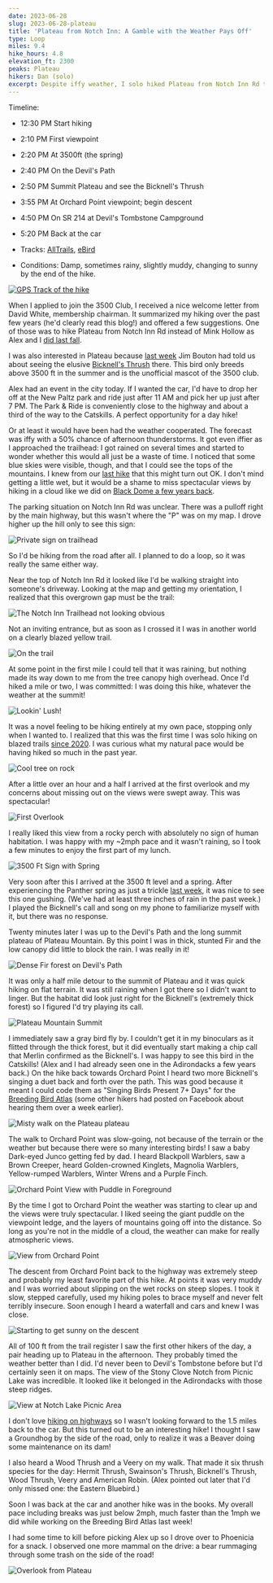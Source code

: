 ```yaml
---
date: 2023-06-28
slug: 2023-06-28-plateau
title: 'Plateau from Notch Inn: A Gamble with the Weather Pays Off'
type: Loop
miles: 9.4
hike_hours: 4.8
elevation_ft: 2300
peaks: Plateau
hikers: Dan (solo)
excerpt: Despite iffy weather, I solo hiked Plateau from Notch Inn Rd to SR 214 in a big loop. The hiking and views were spectacular, and I heard and saw my first Bicknell's Thrush in the Catskills.
---
```


Timeline:

- 12:30 PM Start hiking
- 2:10 PM First viewpoint
- 2:20 PM At 3500ft (the spring)
- 2:40 PM On the Devil's Path
- 2:50 PM Summit Plateau and see the Bicknell's Thrush
- 3:55 PM At Orchard Point viewpoint; begin descent
- 4:50 PM On SR 214 at Devil's Tombstone Campground
- 5:20 PM Back at the car

- Tracks: [AllTrails], [eBird]
- Conditions: Damp, sometimes rainy, slightly muddy, changing to sunny by the end of the hike.

[![GPS Track of the hike]({{site.baseurl}}/assets/2023-06-28-plateau/track.png)]({{site.baseurl}}/map/?hike=2023-06-28-plateau)

When I applied to join the 3500 Club, I received a nice welcome letter from David White, membership chairman. It summarized my hiking over the past few years (he'd clearly read this blog!) and offered a few suggestions. One of those was to hike Plateau from Notch Inn Rd instead of Mink Hollow as Alex and I [did last fall].

I was also interested in Plateau because [last week] Jim Bouton had told us about seeing the elusive [Bicknell's Thrush] there. This bird only breeds above 3500 ft in the summer and is the unofficial mascot of the 3500 club.

Alex had an event in the city today. If I wanted the car, I'd have to drop her off at the New Paltz park and ride just after 11 AM and pick her up just after 7 PM. The Park & Ride is conveniently close to the highway and about a third of the way to the Catskills. A perfect opportunity for a day hike!

Or at least it would have been had the weather cooperated. The forecast was iffy with a 50% chance of afternoon thunderstorms. It got even iffier as I approached the trailhead: I got rained on several times and started to wonder whether this would all just be a waste of time. I noticed that some blue skies were visible, though, and that I could see the tops of the mountains. I knew from our [last hike] that this might turn out OK. I don't mind getting a little wet, but it would be a shame to miss spectacular views by hiking in a cloud like we did on [Black Dome a few years back].

The parking situation on Notch Inn Rd was unclear. There was a pulloff right by the main highway, but this wasn't where the "P" was on my map. I drove higher up the hill only to see this sign:

![Private sign on trailhead]({{site.baseurl}}/assets/2023-06-28-plateau/5595-private-trailhead.jpeg)

So I'd be hiking from the road after all. I planned to do a loop, so it was really the same either way.

Near the top of Notch Inn Rd it looked like I'd be walking straight into someone's driveway. Looking at the map and getting my orientation, I realized that this overgrown gap must be the trail:

![The Notch Inn Trailhead not looking obvious]({{site.baseurl}}/assets/2023-06-28-plateau/5596-trailhead.jpeg)

Not an inviting entrance, but as soon as I crossed it I was in another world on a clearly blazed yellow trail.

![On the trail]({{site.baseurl}}/assets/2023-06-28-plateau/5597-on-the-trail.jpeg)

At some point in the first mile I could tell that it was raining, but nothing made its way down to me from the tree canopy high overhead. Once I'd hiked a mile or two, I was committed: I was doing this hike, whatever the weather at the summit!

![Lookin' Lush!]({{site.baseurl}}/assets/2023-06-28-plateau/5599-lookin-lush.jpeg)

It was a novel feeling to be hiking entirely at my own pace, stopping only when I wanted to. I realized that this was the first time I was solo hiking on blazed trails [since 2020]. I was curious what my natural pace would be having hiked so much in the past year.

![Cool tree on rock]({{site.baseurl}}/assets/2023-06-28-plateau/5604-cool-tree.jpeg)

After a little over an hour and a half I arrived at the first overlook and my concerns about missing out on the views were swept away. This was spectacular!

![First Overlook]({{site.baseurl}}/assets/2023-06-28-plateau/5615-first-overlook.jpeg)

I really liked this view from a rocky perch with absolutely no sign of human habitation. I was happy with my ~2mph pace and it wasn't raining, so I took a few minutes to enjoy the first part of my lunch.

![3500 Ft Sign with Spring]({{site.baseurl}}/assets/2023-06-28-plateau/5618-spring-3500.jpeg)

Very soon after this I arrived at the 3500 ft level and a spring. After experiencing the Panther spring as just a trickle [last week], it was nice to see this one gushing. (We've had at least three inches of rain in the past week.) I played the Bicknell's call and song on my phone to familiarize myself with it, but there was no response.

Twenty minutes later I was up to the Devil's Path and the long summit plateau of Plateau Mountain. By this point I was in thick, stunted Fir and the low canopy did little to block the rain. I was really in it!

![Dense Fir forest on Devil's Path]({{site.baseurl}}/assets/2023-06-28-plateau/5622-devils-path-dense.jpeg)

It was only a half mile detour to the summit of Plateau and it was quick hiking on flat terrain. It was still raining when I got there so I didn't want to linger. But the habitat did look just right for the Bicknell's (extremely thick forest) so I figured I'd try playing its call.

![Plateau Mountain Summit]({{site.baseurl}}/assets/2023-06-28-plateau/5623-plateau-summit.jpeg)

I immediately saw a gray bird fly by. I couldn't get it in my binoculars as it flitted through the thick forest, but it did eventually start making a chip call that Merlin confirmed as the Bicknell's. I was happy to see this bird in the Catskills! (Alex and I had already seen one in the Adirondacks a few years back.) On the hike back towards Orchard Point I heard two more Bicknell's singing a duet back and forth over the path. This was good because it meant I could code them as "Singing Birds Present 7+ Days" for the [Breeding Bird Atlas] (some other hikers had posted on Facebook about hearing them over a week earlier).

![Misty walk on the Plateau plateau]({{site.baseurl}}/assets/2023-06-28-plateau/5625-misty-plateau.jpeg)

The walk to Orchard Point was slow-going, not because of the terrain or the weather but because there were so many interesting birds! I saw a baby Dark-eyed Junco getting fed by dad. I heard Blackpoll Warblers, saw a Brown Creeper, heard Golden-crowned Kinglets, Magnolia Warblers, Yellow-rumped Warblers, Winter Wrens and a Purple Finch.

![Orchard Point View with Puddle in Foreground]({{site.baseurl}}/assets/2023-06-28-plateau/5632-orchard-point-puddle.jpeg)

By the time I got to Orchard Point the weather was starting to clear up and the views were truly spectacular. I liked seeing the giant puddle on the viewpoint ledge, and the layers of mountains going off into the distance. So long as you're not in the middle of a cloud, the weather can make for really atmospheric views.

![View from Orchard Point]({{site.baseurl}}/assets/2023-06-28-plateau/5635-orchard-view.jpeg)

The descent from Orchard Point back to the highway was extremely steep and probably my least favorite part of this hike. At points it was very muddy and I was worried about slipping on the wet rocks on steep slopes. I took it slow, stepped carefully, used my hiking poles to brace myself and never felt terribly insecure. Soon enough I heard a waterfall and cars and knew I was close.

![Starting to get sunny on the descent]({{site.baseurl}}/assets/2023-06-28-plateau/5638-getting-sunny.jpeg)

All of 100 ft from the trail register I saw the first other hikers of the day, a pair heading up to Plateau in the afternoon. They probably timed the weather better than I did. I'd never been to Devil's Tombstone before but I'd certainly seen it on maps. The view of the Stony Clove Notch from Picnic Lake was incredible. It looked like it belonged in the Adirondacks with those steep ridges.

![View at Notch Lake Picnic Area]({{site.baseurl}}/assets/2023-06-28-plateau/5640-notch-picnic-lake.jpeg)

I don't love [hiking on highways] so I wasn't looking forward to the 1.5 miles back to the car. But this turned out to be an interesting hike! I thought I saw a Groundhog by the side of the road, only to realize it was a Beaver doing some maintenance on its dam!

I also heard a Wood Thrush and a Veery on my walk. That made it six thrush species for the day: Hermit Thrush, Swainson's Thrush, Bicknell's Thrush, Wood Thrush, Veery and American Robin. (Alex pointed out later that I'd only missed one: the Eastern Bluebird.)

Soon I was back at the car and another hike was in the books. My overall pace including breaks was just below 2mph, much faster than the 1mph we did while working on the Breeding Bird Atlas last week!

I had some time to kill before picking Alex up so I drove over to Phoenicia for a snack. I observed one more mammal on the drive: a bear rummaging through some trash on the side of the road!

![Overlook from Plateau]({{site.baseurl}}/assets/2023-06-28-plateau/5627-plateau-overlook.jpeg)

[AllTrails]: https://www.alltrails.com/explore/recording/afternoon-hike-at-plateau-mountain-from-stony-clove-trail-d827f12
[last hike]: https://www.danvk.org/catskills/2023/06/21/2023-06-21-panther-bba.html
[Black Dome a few years back]: https://www.danvk.org/catskills/2020/09/27/2020-09-27-blackdome.html
[last week]: https://www.danvk.org/catskills/2023/06/21/2023-06-21-panther-bba.html
[Breeding Bird Atlas]: https://ebird.org/atlasny/about/breeding-codes
[ebird]: https://ebird.org/checklist/S143022389
[did last fall]: https://www.danvk.org/catskills/2022/10/09/2022-10-09-plateau.html
[Bicknell's Thrush]: https://www.allaboutbirds.org/guide/Bicknells_Thrush/overview
[since 2020]: https://www.danvk.org/catskills/2020/09/30/2020-09-30-pisgah.html
[hiking on highways]: https://www.danvk.org/catskills/2023/05/08/2023-05-08-firbie.html
